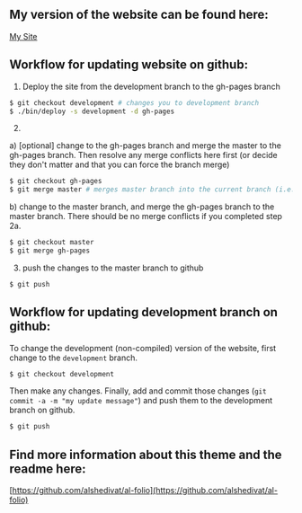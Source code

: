 ## My version of the website can be found here:
[My Site](https://hhollandmoritz.github.io/)


## Workflow for updating website on github:

1) Deploy the site from the development branch to the gh-pages branch
```bash
$ git checkout development # changes you to development branch
$ ./bin/deploy -s development -d gh-pages
```

2) 

a) [optional] change to the gh-pages branch and merge the master to the gh-pages branch. Then resolve any merge conflicts here first (or decide they don't matter and that you can force the branch merge)

```bash
$ git checkout gh-pages
$ git merge master # merges master branch into the current branch (i.e. gh-pages)
```

b) change to the master branch, and merge the gh-pages branch to the master branch. There should be no merge conflicts if you completed step 2a.

```bash
$ git checkout master
$ git merge gh-pages
```

3) push the changes to the master branch to github

```bash
$ git push
```

## Workflow for updating development branch on github:

To change the development (non-compiled) version of the website, first change to the ```development``` branch.
```bash
$ git checkout development
```

Then make any changes. Finally, add and commit those changes (```git commit -a -m "my update message"```) and push them to the development branch on github. 

```bash
$ git push
```
## Find more information about this theme and the readme here:
[https://github.com/alshedivat/al-folio](https://github.com/alshedivat/al-folio)
